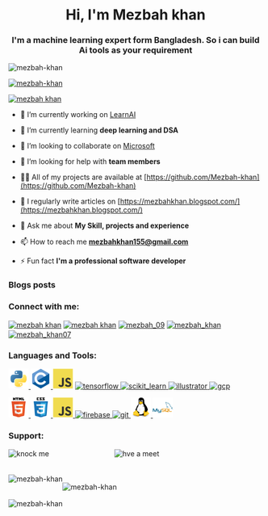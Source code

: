 <h1 align="center">Hi, I'm Mezbah khan</h1>
<h3 align="center">I'm a machine learning expert form Bangladesh. So i can build Ai tools as your requirement</h3>

<p align="left"> <img src="https://komarev.com/ghpvc/?username=mezbah-khan&label=Profile%20views&color=0e75b6&style=flat" alt="mezbah-khan" /> </p>

<p align="left"> <a href="https://github.com/ryo-ma/github-profile-trophy"><img src="https://github-profile-trophy.vercel.app/?username=mezbah-khan" alt="mezbah-khan" /></a> </p>

<p align="left"> <a href="https://twitter.com/mezbah khan" target="blank"><img src="https://img.shields.io/twitter/follow/mezbah khan?logo=twitter&style=for-the-badge" alt="mezbah khan" /></a> </p>

- 🔭 I’m currently working on [LearnAI](https://github.com/Mezbah-khan/LearnAi-)

- 🌱 I’m currently learning **deep learning and DSA**

- 👯 I’m looking to collaborate on [Microsoft](https://www.microsoft.com/en-us/)

- 🤝 I’m looking for help with **team members**

- 👨‍💻 All of my projects are available at [https://github.com/Mezbah-khan](https://github.com/Mezbah-khan)

- 📝 I regularly write articles on [https://mezbahkhan.blogspot.com/](https://mezbahkhan.blogspot.com/)

- 💬 Ask me about **My Skill, projects and experience**

- 📫 How to reach me **mezbahkhan155@gmail.com**

- ⚡ Fun fact **I'm a professional software developer**

### Blogs posts
<!-- BLOG-POST-LIST:START -->
<!-- BLOG-POST-LIST:END -->

<h3 align="left">Connect with me:</h3>
<p align="left">
  <a href="https://linkedin.com/in/mezbah khan" target="blank"><img align="center" src="https://raw.githubusercontent.com/rahuldkjain/github-profile-readme-generator/master/src/images/icons/Social/linked-in-alt.svg" alt="mezbah khan" height="30" width="40" /></a>
<a href="https://fb.com/mezbah khan" target="blank"><img align="center" src="https://raw.githubusercontent.com/rahuldkjain/github-profile-readme-generator/master/src/images/icons/Social/facebook.svg" alt="mezbah khan" height="30" width="40" /></a>
<a href="https://instagram.com/mezbah_09" target="blank"><img align="center" src="https://raw.githubusercontent.com/rahuldkjain/github-profile-readme-generator/master/src/images/icons/Social/instagram.svg" alt="mezbah_09" height="30" width="40" /></a>
<a href="https://www.leetcode.com/mezbah_khan" target="blank"><img align="center" src="https://raw.githubusercontent.com/rahuldkjain/github-profile-readme-generator/master/src/images/icons/Social/leet-code.svg" alt="mezbah_khan" height="30" width="40" /></a>
<a href="https://discord.gg/mezbah_khan07" target="blank"><img align="center" src="https://raw.githubusercontent.com/rahuldkjain/github-profile-readme-generator/master/src/images/icons/Social/discord.svg" alt="mezbah_khan07" height="30" width="40" /></a>
</p>

<h3 align="left">Languages and Tools:</h3>
<a href="https://www.python.org" target="_blank" rel="noreferrer"> <img src="https://raw.githubusercontent.com/devicons/devicon/master/icons/python/python-original.svg" alt="python" width="40" height="40"/> </a> <a href="https://www.cprogramming.com/" target="_blank" rel="noreferrer"> <img src="https://raw.githubusercontent.com/devicons/devicon/master/icons/c/c-original.svg" alt="c" width="40" height="40"/> </a>  </a> <a href="https://developer.mozilla.org/en-US/docs/Web/JavaScript" target="_blank" rel="noreferrer"> <img src="https://raw.githubusercontent.com/devicons/devicon/master/icons/javascript/javascript-original.svg" alt="javascript" width="40" height="40"/></a> <a href="https://www.tensorflow.org" target="_blank" rel="noreferrer"> <img src="https://www.vectorlogo.zone/logos/tensorflow/tensorflow-icon.svg" alt="tensorflow" width="40" height="40"/> </a>  <a href="https://scikit-learn.org/" target="_blank" rel="noreferrer"> <img src="https://upload.wikimedia.org/wikipedia/commons/0/05/Scikit_learn_logo_small.svg" alt="scikit_learn" width="40" height="40"/> </a>  <a href="https://www.adobe.com/in/products/illustrator.html" target="_blank" rel="noreferrer"> <img src="https://www.vectorlogo.zone/logos/adobe_illustrator/adobe_illustrator-icon.svg" alt="illustrator" width="40" height="40"/> <a href="https://cloud.google.com" target="_blank" rel="noreferrer"> <img src="https://www.vectorlogo.zone/logos/google_cloud/google_cloud-icon.svg" alt="gcp" width="40" height="40"/> </a>
<p align="left"> <a href="https://www.w3.org/html/" target="_blank" rel="noreferrer"> <img src="https://raw.githubusercontent.com/devicons/devicon/master/icons/html5/html5-original-wordmark.svg" alt="html5" width="40" height="40"/> </a>  <a href="https://www.w3schools.com/css/" target="_blank" rel="noreferrer"> <img src="https://raw.githubusercontent.com/devicons/devicon/master/icons/css3/css3-original-wordmark.svg" alt="css3" width="40" height="40"/> </a><a href="https://developer.mozilla.org/en-US/docs/Web/JavaScript" target="_blank" rel="noreferrer"> <img src="https://raw.githubusercontent.com/devicons/devicon/master/icons/javascript/javascript-original.svg" alt="javascript" width="40" height="40"/> </a> <a href="https://firebase.google.com/" target="_blank" rel="noreferrer"> <img src="https://www.vectorlogo.zone/logos/firebase/firebase-icon.svg" alt="firebase" width="40" height="40"/> </a> </a>  <a href="https://git-scm.com/" target="_blank" rel="noreferrer"> <img src="https://www.vectorlogo.zone/logos/git-scm/git-scm-icon.svg" alt="git" width="40" height="40"/> </a><a href="https://www.linux.org/" target="_blank" rel="noreferrer"> <img src="https://raw.githubusercontent.com/devicons/devicon/master/icons/linux/linux-original.svg" alt="linux" width="40" height="40"/> </a> <a href="https://www.mysql.com/" target="_blank" rel="noreferrer"> <img src="https://raw.githubusercontent.com/devicons/devicon/master/icons/mysql/mysql-original-wordmark.svg" alt="mysql" width="40" height="40"/> </a> 
<h3 align="left">Support:</h3>
<p><a href="https://www.buymeacoffee.com/knock me"> <img align="left" src="https://cdn.buymeacoffee.com/buttons/v2/default-yellow.png" height="50" width="210" alt="knock me" /></a><a href="https://ko-fi.com/hve a meet"> <img align="left" src="https://cdn.ko-fi.com/cdn/kofi3.png?v=3" height="50" width="210" alt="hve a meet" /></a></p><br><br>

<p><img align="left" src="https://github-readme-stats.vercel.app/api/top-langs?username=mezbah-khan&show_icons=true&locale=en&layout=compact" alt="mezbah-khan" /></p>

<p>&nbsp;<img align="center" src="https://github-readme-stats.vercel.app/api?username=mezbah-khan&show_icons=true&locale=en" alt="mezbah-khan" /></p>

<p><img align="center" src="https://github-readme-streak-stats.herokuapp.com/?user=mezbah-khan&" alt="mezbah-khan" /></p>

